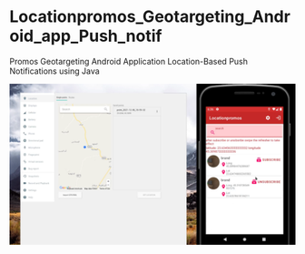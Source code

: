 # Locationpromos_Geotargeting_Android_app_Push_notif
Promos Geotargeting Android Application Location-Based Push Notifications using Java

![](im.png)
